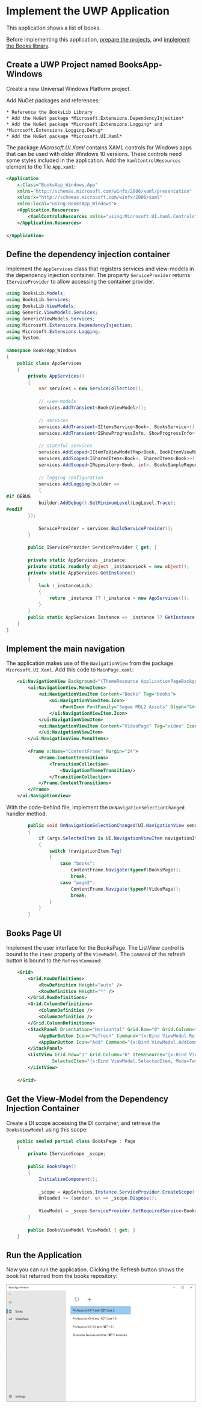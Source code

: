 # Implement the UWP Application

This application shows a list of books.

Before implementing this application, [prepare the projects](01_Preparation.md), and [implement the Books library](02_BooksLib.md).

## Create a UWP Project named BooksApp-Windows

Create a new Universal Windows Platform project.

Add NuGet packages and references:

    * Reference the BooksLib Library
    * Add the NuGet package *Microsoft.Extensions.DependencyInjection*
    * Add the NuGet package *Microsoft.Extensions.Logging* and *Microsoft.Extensions.Logging.Debug*
    * Add the NuGet package *Microsoft.UI.Xaml*

The package *Microsoft.UI.Xaml* contains XAML controls for Windows apps that can be used with older Windows 10 versions. These controls need some styles included in the application. Add the `XamlControlResources` element to the file `App.xaml`:

```xml
<Application
    x:Class="BooksApp_Windows.App"
    xmlns="http://schemas.microsoft.com/winfx/2006/xaml/presentation"
    xmlns:x="http://schemas.microsoft.com/winfx/2006/xaml"
    xmlns:local="using:BooksApp_Windows">
    <Application.Resources>
        <XamlControlsResources xmlns="using:Microsoft.UI.Xaml.Controls"/>
    </Application.Resources>

</Application>
```

## Define the dependency injection container

Implement the `AppServices` class that registers services and view-models in the dependency injection container. The property `ServiceProvider` returns `IServiceProvider` to allow accessing the container provider. 

```csharp
using BooksLib.Models;
using BooksLib.Services;
using BooksLib.ViewModels;
using Generic.ViewModels.Services;
using GenericViewModels.Services;
using Microsoft.Extensions.DependencyInjection;
using Microsoft.Extensions.Logging;
using System;

namespace BooksApp_Windows
{
    public class AppServices
    {
        private AppServices()
        {
            var services = new ServiceCollection();

            // view-models
            services.AddTransient<BooksViewModel>();

            // services
            services.AddTransient<IItemsService<Book>, BooksService>();
            services.AddTransient<IShowProgressInfo, ShowProgressInfo>();

            // stateful services
            services.AddScoped<IItemToViewModelMap<Book, BookItemViewModel>, BookToBookItemViewModelMap>();
            services.AddScoped<ISharedItems<Book>, SharedItems<Book>>();
            services.AddScoped<IRepository<Book, int>, BooksSampleRepository>();

            // logging configuration
            services.AddLogging(builder =>
            {
#if DEBUG
            builder.AddDebug().SetMinimumLevel(LogLevel.Trace);
#endif
        });

            ServiceProvider = services.BuildServiceProvider();
        }

        public IServiceProvider ServiceProvider { get; }

        private static AppServices _instance;
        private static readonly object _instanceLock = new object();
        private static AppServices GetInstance()
        {
            lock (_instanceLock)
            {
                return _instance ?? (_instance = new AppServices());
            }
        }
        public static AppServices Instance => _instance ?? GetInstance();
    }
}

```

## Implement the main navigation

The application makes use of the `NavigationView` from the package `Microsoft.UI.Xaml`. Add this code to `MainPage.xaml`:

```xml
    <ui:NavigationView Background="{ThemeResource ApplicationPageBackgroundThemeBrush}" SelectionChanged="{x:Bind OnNavigationSelectionChanged, Mode=OneTime}">
        <ui:NavigationView.MenuItems>
            <ui:NavigationViewItem Content="Books" Tag="books">
                <ui:NavigationViewItem.Icon>
                    <FontIcon FontFamily="Segoe MDL2 Assets" Glyph="&#xE82D;" />
                </ui:NavigationViewItem.Icon>
            </ui:NavigationViewItem>
            <ui:NavigationViewItem Content="VideoPage" Tag="video" Icon="Video">
            </ui:NavigationViewItem>
        </ui:NavigationView.MenuItems>

        <Frame x:Name="ContentFrame" Margin="24">
            <Frame.ContentTransitions>
                <TransitionCollection>
                    <NavigationThemeTransition/>
                </TransitionCollection>
            </Frame.ContentTransitions>
        </Frame>
    </ui:NavigationView>
```

With the code-behind file, implement the `OnNavigationSelectionChanged` handler method:

```csharp
        public void OnNavigationSelectionChanged(UI.NavigationView sender, UI.NavigationViewSelectionChangedEventArgs args)
        {
            if (args.SelectedItem is UI.NavigationViewItem navigationItem)
            {
                switch (navigationItem.Tag)
                {
                    case "books":
                        ContentFrame.Navigate(typeof(BooksPage));
                        break;
                    case "page2":
                        ContentFrame.Navigate(typeof(VideoPage));
                        break;
                }
            }
        }
```

## Books Page UI

Implement the user interface for the BooksPage. The ListView control is bound to the `Items` property of the `ViewModel`. The `Command` of the refresh button is bound to the `RefreshCommand`:

```xml
    <Grid>
        <Grid.RowDefinitions>
            <RowDefinition Height="auto" />
            <RowDefinition Height="*" />
        </Grid.RowDefinitions>
        <Grid.ColumnDefinitions>
            <ColumnDefinition />
            <ColumnDefinition />
        </Grid.ColumnDefinitions>
        <StackPanel Orientation="Horizontal" Grid.Row="0" Grid.Column="0" Grid.ColumnSpan="2">
            <AppBarButton Icon="Refresh" Command="{x:Bind ViewModel.RefreshCommand}" Label="Get Books" IsCompact="True"  />
            <AppBarButton Icon="Add" Command="{x:Bind ViewModel.AddCommand}" Label="Add Book" IsCompact="True" />
        </StackPanel>
        <ListView Grid.Row="1" Grid.Column="0" ItemsSource="{x:Bind ViewModel.Items, Mode=OneWay}" 
                 SelectedItem="{x:Bind ViewModel.SelectedItem, Mode=TwoWay}" >
        </ListView>

    </Grid>
```

## Get the View-Model from the Dependency Injection Container

Create a DI scope accessing the DI container, and retrieve the `BooksViewModel` using this scope:

```csharp
    public sealed partial class BooksPage : Page
    {
        private IServiceScope _scope;

        public BooksPage()
        {
            InitializeComponent();

            _scope = AppServices.Instance.ServiceProvider.CreateScope();
            Unloaded += (sender, e) => _scope.Dispose();

            ViewModel = _scope.ServiceProvider.GetRequiredService<BooksViewModel>();
        }

        public BooksViewModel ViewModel { get; }
    }
```

## Run the Application

Now you can run the application. Clicking the Refresh button shows the book list returned from the books repository:

![Show Books](Images/04_ShowBooksList.png)